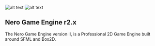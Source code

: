 ![alt text](https://www.nero-game.com/resource/artwork/github/github_readme_header_02.png)
![alt text](https://www.nero-game.com/resource/artwork/github/github_readme_engine_v2.png)

## Nero Game Engine r2.x

The Nero Game Engine version II, is a Professional 2D Game Engine built around SFML and Box2D.
